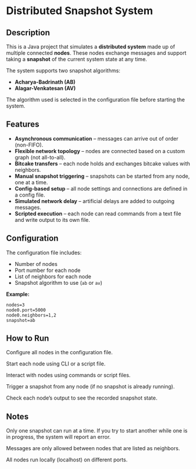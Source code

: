 # Distributed Snapshot System

## Description

This is a Java project that simulates a **distributed system** made up of multiple connected **nodes**. These nodes exchange messages and support taking a **snapshot** of the current system state at any time.

The system supports two snapshot algorithms:

- **Acharya-Badrinath (AB)**
- **Alagar-Venkatesan (AV)**

The algorithm used is selected in the configuration file before starting the system.

## Features

- **Asynchronous communication** – messages can arrive out of order (non-FIFO).
- **Flexible network topology** – nodes are connected based on a custom graph (not all-to-all).
- **Bitcake transfers** – each node holds and exchanges bitcake values with neighbors.
- **Manual snapshot triggering** – snapshots can be started from any node, one at a time.
- **Config-based setup** – all node settings and connections are defined in a config file.
- **Simulated network delay** – artificial delays are added to outgoing messages.
- **Scripted execution** – each node can read commands from a text file and write output to its own file.

## Configuration

The configuration file includes:

- Number of nodes
- Port number for each node
- List of neighbors for each node
- Snapshot algorithm to use (`ab` or `av`)

**Example:**
```properties
nodes=3
node0.port=5000
node0.neighbors=1,2
snapshot=ab
```

## How to Run
Configure all nodes in the configuration file.

Start each node using CLI or a script file.

Interact with nodes using commands or script files.

Trigger a snapshot from any node (if no snapshot is already running).

Check each node’s output to see the recorded snapshot state.

## Notes
Only one snapshot can run at a time. If you try to start another while one is in progress, the system will report an error.

Messages are only allowed between nodes that are listed as neighbors.

All nodes run locally (localhost) on different ports.
